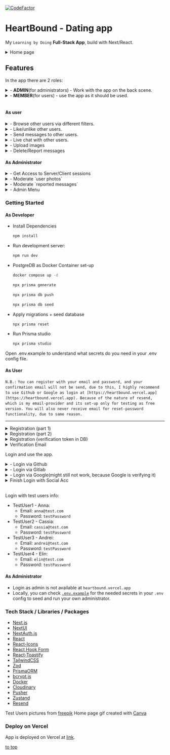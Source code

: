 [![CodeFactor](https://www.codefactor.io/repository/github/krasipeace/dating-app/badge)](https://www.codefactor.io/repository/github/krasipeace/dating-app)

# HeartBound - Dating app

My `Learning by Doing` **Full-Stack App**, build with Next/React.

<details><summary>Home page</summary>
    <img src="assets/homepage.PNG" width="550" title="home page">
</details>

## Features 

In the app there are 2 roles: 
<details><summary>- <b>ADMIN</b>(for administrators) - Work with the app on the back scene.</summary>
    <img src="assets/adminview.PNG" width="350" title="Admin nav/menu">
</details>

<details><summary>- <b>MEMBER</b>(for users) - use the app as it should be used.</summary>
    <img src="assets/userMenu.PNG" width="350" title="User nav/menu">
</details>

<br />

#### As user

<details><summary>- Browse other users via different filters.</summary>
    <img src="assets/members.PNG" width="550" title="browse users">
</details>

<details><summary>- Like/unlike other users.</summary>
    <img src="assets/likes.PNG" width="550" title="check what you liked, what liked you">
</details>

<details><summary>- Send messages to other users.</summary>
    <img src="assets/messages.PNG" width="550" title="send messages, receive messages">
</details>

<details><summary>- Live chat with other users.</summary>
    <img src="assets/chat.PNG" width="550" title="live chat">
</details>

<details><summary>- Upload images</summary>
    <img src="assets/uploadImage.PNG" width="550" title="upload image">
</details>

<details><summary>- Delete/Report messages</summary>
    <img src="assets/reportMessageByUser.PNG" width="550" title="report message as user">
</details>

#### As Administrator

<details><summary>- Get Access to Server/Client sessions</summary>
    <img src="assets/adminhomepage.PNG" width="350" title="session">
</details>

<details><summary>- Moderate `user photos`</summary>
    <img src="assets/adminImages.PNG" width="550" title="admin photos view">
</details>

<details><summary>- Moderate `reported messages`</summary>
    <img src="assets/reportedmessages.PNG" width="550" title="admin reported messages view">
</details>

<details><summary>- Admin Menu</summary>
    <img src="assets/adminMenu.PNG" width="550" title="admin main view">
</details>

### Getting Started

#### As Developer
- Install Dependencies
    ```bash
    npm install
    ```

- Run development server:
    ```bash
    npm run dev
    ```

- PostgreDB as Docker Container set-up

    ```bash
    docker compose up -d
    ```

    ```bash
    npx prisma generate
    ```

    ```bash
    npx prisma db push
    ```

    ```bash
    npx prisma db seed
    ```
- Apply migrations + seed database
  
    ```bash
    npx prisma reset
    ```

- Run Prisma studio
  
    ```bash
    npx prisma studio
    ```

Open .env.example to understand what secrets do you need in your .env config file.

#### As User 

`N.B.:`
`You can register with your email and password, and your confirmation email will not be send, due to this, I highly recommend to use Github or Google as login at [https://heartbound.vercel.app](https://heartbound.vercel.app). Because of the nature of resend, which is my email-provider and its set-up only for testing as free version. You will also never receive email for reset-password functionality, due to same reason.`

<hr>
<details><summary>Registration (part 1)</summary>
    <img src="assets/registerpart1.PNG" width="350" title="registration with creds part 1">
</details>

<details><summary>Registration (part 2)</summary>
    <img src="assets/registerpart2.PNG" width="350" title="registration with creds part 2">
</details>

<details><summary>Registration (verification token in DB)</summary>
    <img src="assets/regpart2emailtoken.PNG" width="350" title="verification token on complete profile">
</details>

<details><summary>Verification Email</summary>
    <img src="assets/verificationmail.PNG" width="350" title="sent verification email">
    <img src="assets/afterVerification.PNG" width="350" title="in-app result after verification success">
</details>

Login and use the app.

<details><summary>  - Login via Github</summary>
    <img src="assets/githublogin.PNG" width="350" title="Github login">
</details>

<details><summary>  - Login via Gitlab</summary>
    <img src="assets/gitlablogin.PNG" width="350" title="Gitlab login">
</details>

<details><summary>  - Login via Google(might still not work, because Google is verifying it)</summary>
    <img src="assets/googlelogin.PNG" width="350" title="Logging with Google">
    <img src="assets/googlelogin2.PNG" width="350" title="Logging with Google confirmation privacy">
</details>

<details><summary>Finish Login with Social Acc</summary>
    <img src="assets/finishLoginWithSocialAcc.PNG" width="350" title="Complete your profile">
</details>

<br />

Login with test users info:
- TestUser1 - Anna:
  - Email: `anna@test.com`
  - Password: `testPassword`
- TestUser2 - Cassia:
  - Email: `cassia@test.com`
  - Password: `testPassword`
- TestUser3 - Andrei:
  - Email: `andrei@test.com`
  - Password: `testPassword`
- TestUser4 - Elin:
  - Email: `elin@test.com`
  - Password: `testPassword`

#### As Administrator

- Login as admin is not available at `heartbound.vercel.app`
- Locally, you can check [`.env.example`](.env.example) for the needed secrets in your `.env` config to seed and run your own administrator.

### Tech Stack / Libraries / Packages

- [Next.js](https://nextjs.org/)
- [NextUI](https://nextui.org/)
- [NextAuth.js](https://authjs.dev/getting-started/installation)
- [React](https://react.dev/)
- [React-Icons](https://react-icons.github.io/react-icons/)
- [React Hook Form](https://www.react-hook-form.com/)
- [React-Toastify](https://www.npmjs.com/package/react-toastify)
- [TailwindCSS](https://tailwindcss.com/)
- [Zod](https://zod.dev/)
- [PrismaORM](https://authjs.dev/getting-started/adapters/prisma)
- [bcrypt.js](https://www.npmjs.com/package/bcryptjs)
- [Docker](https://www.docker.com/)
- [Cloudinary](https://cloudinary.com/)
- [Pusher](https://pusher.com/)
- [Zustand](https://zustand-demo.pmnd.rs/)
- [Resend](https://resend.com/)

Test Users pictures from [freepik](https://www.freepik.com)
Home page gif created with [Canva](https://www.canva.com)

### Deploy on Vercel

App is deployed on Vercel at [link](https://heartbound.vercel.app).

[to top](#heartbound---dating-app)
